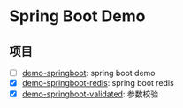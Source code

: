 # Spring Boot Demo

## 项目

- [ ] [demo-springboot](./demo-springboot): spring boot demo
- [x] [demo-springboot-redis](./demo-springboot-redis): spring boot redis
- [x] [demo-springboot-validated](./demo-springboot-validated): 参数校验